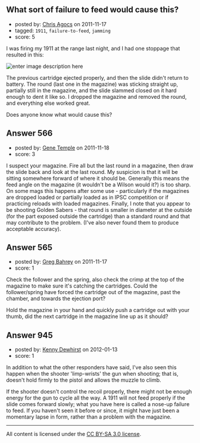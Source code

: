 ## What sort of failure to feed would cause this?

- posted by: [Chris Agocs](https://stackexchange.com/users/-1/12-chris-agocs) on 2011-11-17
- tagged: `1911`, `failure-to-feed`, `jamming`
- score: 5

I was firing my 1911 at the range last night, and I had one stoppage that resulted in this:

![enter image description here][1]

The previous cartridge ejected properly, and then the slide didn't return to battery. The round (last one in the magazine) was sticking straight up, partially still in the magazine, and the slide slammed closed on it hard enough to dent it like so. I dropped the magazine and removed the round, and everything else worked great.

Does anyone know what would cause this?


  [1]: http://i.stack.imgur.com/d6ahg.jpg


## Answer 566

- posted by: [Gene Temple](https://stackexchange.com/users/-1/254-gene-temple) on 2011-11-18
- score: 3

I suspect your magazine.  Fire all but the last round in a magazine, then draw the slide back and look at the last round.  My suspicion is that it will be sitting somewhere forward of where it should be.  Generally this means the feed angle on the magazine (it wouldn't be a Wilson would it?) is too sharp.  On some mags this happens after some use - particularly if the magazines are dropped loaded or partially loaded as in IPSC competition or if practicing reloads with loaded magazines.  Finally, I note that you appear to be shooting Golden Sabers - that round is smaller in diameter at the outside (for the part exposed outside the cartridge) than a standard round and that may contribute to the problem.  (I've also never found them to produce acceptable accuracy).



## Answer 565

- posted by: [Greg Bahrey](https://stackexchange.com/users/-1/187-greg-bahrey) on 2011-11-17
- score: 1

Check the follower and the spring, also check the crimp at the top of the magazine to make sure it's catching the cartridges. Could the follower/spring have forced the cartridge out of the magazine, past the chamber, and towards the ejection port? 

Hold the magazine in your hand and quickly push a cartridge out with your thumb, did the next cartridge in the magazine line up as it should?


## Answer 945

- posted by: [Kenny Dewhirst](https://stackexchange.com/users/-1/363-kenny-dewhirst) on 2012-01-13
- score: 1

In addition to what the other responders have said, I've also seen this happen when the shooter 'limp-wrists' the gun when shooting; that is, doesn't hold firmly to the pistol and allows the muzzle to climb.

If the shooter doesn't control the recoil properly, there might not be enough energy for the gun to cycle all the way. A 1911 will not feed properly if the slide comes forward slowly; what you have here is called a nose-up failure to feed. If you haven't seen it before or since, it might have just been a momentary lapse in form, rather than a problem with the magazine.



---

All content is licensed under the [CC BY-SA 3.0 license](https://creativecommons.org/licenses/by-sa/3.0/).
